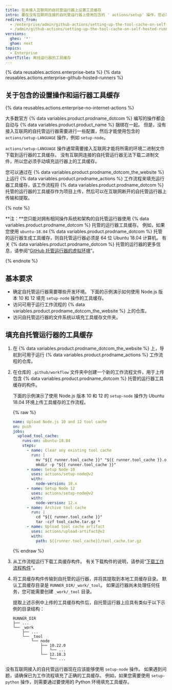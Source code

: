 ```yaml
---
title: 在未接入互联网的自托管运行器上设置工具缓存
intro: 要在没有互联网连接的自托管运行器上使用包含的 ' actions/setup' 操作，您必须先为工作流程填充运行器的工具缓存。
redirect_from:
  - /enterprise/admin/github-actions/setting-up-the-tool-cache-on-self-hosted-runners-without-internet-access
  - /admin/github-actions/setting-up-the-tool-cache-on-self-hosted-runners-without-internet-access
versions:
  ghes: '*'
  ghae: next
topics:
  - Enterprise
shortTitle: 离线运行器的工具缓存
---
```


{% data reusables.actions.enterprise-beta %}
{% data reusables.actions.enterprise-github-hosted-runners %}

## 关于包含的设置操作和运行器工具缓存

{% data reusables.actions.enterprise-no-internet-actions %}

大多数官方 {% data variables.product.prodname_dotcom %} 编写的操作都会自动与 {% data variables.product.product_name %} 捆绑在一起。 但是，没有接入互联网的自托管运行器需要进行一些配置，然后才能使用包含的 `actions/setup-LANGUAGE` 操作，例如 `setup-node`。

`actions/setup-LANGUAGE` 操作通常需要接入互联网才能将所需的环境二进制文件下载到运行器的工具缓存。 没有互联网连接的自托管运行器无法下载二进制文件，所以您必须手动填充运行器上的工具缓存。

您可以通过在 {% data variables.product.prodname_dotcom_the_website %} 上运行 {% data variables.product.prodname_actions %} 工作流程来填充运行器工具缓存，该工作流程将 {% data variables.product.prodname_dotcom %} 托管的运行器的工具缓存作为项目上传，然后可以在互联网断开的自托管运行器上传输和提取。

{% note %}

**注：**您只能对拥有相同操作系统和架构的自托管运行器使用 {% data variables.product.prodname_dotcom %} 托管的运行器工具缓存。 例如，如果您使用 `ubuntu-18.04` {% data variables.product.prodname_dotcom %} 托管的运行器生成工具缓存，则自托管运行器必须是 64 位 Ubuntu 18.04 计算机。 有关 {% data variables.product.prodname_dotcom %} 托管的运行器的更多信息，请参阅“<a href="/actions/reference/virtual-environments-for-github-hosted-runners#supported-runners-and-hardware-resources" class="dotcom-only">GitHub 托管运行器的虚拟环境</a>”。

{% endnote %}

## 基本要求

* 确定自托管运行器需要哪些开发环境。 下面的示例演示如何使用 Node.js 版本 10 和 12 填充 `setup-node` 操作的工具缓存。
* 访问可用于运行工作流程的 {% data variables.product.prodname_dotcom_the_website %} 上的仓库。
* 访问自托管运行器的文件系统以填充工具缓存文件夹。

## 填充自托管运行器的工具缓存

1. 在 {% data variables.product.prodname_dotcom_the_website %} 上，导航到可用于运行 {% data variables.product.prodname_actions %} 工作流程的仓库。
1. 在仓库的 `.github/workflow` 文件夹中创建一个新的工作流程文件，用于上传包含 {% data variables.product.prodname_dotcom %} 托管的运行器工具缓存的构件。

   下面的示例演示了使用 Node.js 版本 10 和 12 的 `setup-node` 操作为 Ubuntu 18.04 环境上传工具缓存的工作流程。

   {% raw %}
   ```yaml
   name: Upload Node.js 10 and 12 tool cache
   on: push
   jobs:
     upload_tool_cache:
       runs-on: ubuntu-18.04
       steps:
         - name: Clear any existing tool cache
           run: |
             mv "${{ runner.tool_cache }}" "${{ runner.tool_cache }}.old"
             mkdir -p "${{ runner.tool_cache }}"
         - name: Setup Node 10
           uses: actions/setup-node@v2
           with:
             node-version: 10.x
         - name: Setup Node 12
           uses: actions/setup-node@v2
           with:
             node-version: 12.x
         - name: Archive tool cache
           run: |
             cd "${{ runner.tool_cache }}"
             tar -czf tool_cache.tar.gz *
         - name: Upload tool cache artifact
           uses: actions/upload-artifact@v2
           with:
             path: ${{runner.tool_cache}}/tool_cache.tar.gz
   ```
   {% endraw %}
1. 从工作流程运行下载工具缓存构件。 有关下载构件的说明，请参阅“[下载工作流程构件](/actions/managing-workflow-runs/downloading-workflow-artifacts)”。
1. 将工具缓存构件传输到自托管的运行器，并将其提取到本地工具缓存目录。 默认工具缓存目录是 `RUNNER_DIR/_work/_tool`。 如果运行器尚未处理任何任务，您可能需要创建 `_work/_tool` 目录。

    提取上述示例中上传的工具缓存构件后，自托管运行器上应具有类似于以下示例的目录结构：

    ```
    RUNNER_DIR
    ├── ...
    └── _work
        ├── ...
        └── _tool
            └── node
                ├── 10.22.0
                │   └── ...
                └── 12.18.3
                    └── ...
    ```

没有互联网接入的自托管运行器现在应该能够使用 `setup-node` 操作。 如果遇到问题，请确保已为工作流程填充了正确的工具缓存。 例如，如果您需要使用 `setup-python` 操作，则需要通过要使用的 Python 环境填充工具缓存。
